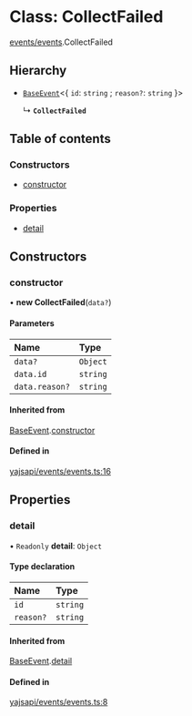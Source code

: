 # Class: CollectFailed

[events/events](../modules/events_events.md).CollectFailed

## Hierarchy

- [`BaseEvent`](events_events.BaseEvent.md)<{ `id`: `string` ; `reason?`: `string`  }\>

  ↳ **`CollectFailed`**

## Table of contents

### Constructors

- [constructor](events_events.CollectFailed.md#constructor)

### Properties

- [detail](events_events.CollectFailed.md#detail)

## Constructors

### constructor

• **new CollectFailed**(`data?`)

#### Parameters

| Name | Type |
| :------ | :------ |
| `data?` | `Object` |
| `data.id` | `string` |
| `data.reason?` | `string` |

#### Inherited from

[BaseEvent](events_events.BaseEvent.md).[constructor](events_events.BaseEvent.md#constructor)

#### Defined in

[yajsapi/events/events.ts:16](https://github.com/golemfactory/yajsapi/blob/dec68b9/yajsapi/events/events.ts#L16)

## Properties

### detail

• `Readonly` **detail**: `Object`

#### Type declaration

| Name | Type |
| :------ | :------ |
| `id` | `string` |
| `reason?` | `string` |

#### Inherited from

[BaseEvent](events_events.BaseEvent.md).[detail](events_events.BaseEvent.md#detail)

#### Defined in

[yajsapi/events/events.ts:8](https://github.com/golemfactory/yajsapi/blob/dec68b9/yajsapi/events/events.ts#L8)
